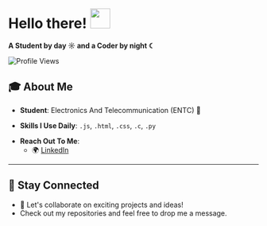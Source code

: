 # Hello there! <img src="https://github.com/user-attachments/assets/ef8aa47e-72db-4604-9985-6107dc3ad4cb" width="40" height="40" />

**A Student by day ☼ and a Coder by night ☾**

<p align="left">
  <img src="https://komarev.com/ghpvc/?username=ved7482&label=Profile%20views&color=0e75b6&style=flat" alt="Profile Views" />
</p>

## 🎓 About Me

- **Student**: Electronics And Telecommunication (ENTC) 👑  
<!-- - **Portfolio**: [Moncy](https://www.moncy.dev/) -->
- **Skills I Use Daily**: `.js`, `.html`, `.css`, `.c`, `.py` 
<!-- 
- **Passions**:  
  - 
  -   
  -  
  -    
- **Currently Learning**: `React.js`  
- **Working On**: Learning projects on WEB Development -->
- **Reach Out To Me**:  
  - 🌍 [LinkedIn](https://www.linkedin.com/in/divyanshu-nikhade-a887b5331/)  
  <!-- - 🖋️ [Blog]( )  
  - 📺 [YouTube](https://www.youtube.com/@DivyanshuNikhade)  
  - 💼 [Portfolio](https://www.moncy.dev/) -->

---

<!-- 
## 🏆 Contributions

---



## 📊 Metrics
 
### Notable Contributions


---

### Achievements

--- 
-->

## 🚀 Stay Connected

- 🌟 Let's collaborate on exciting projects and ideas!  
- Check out my repositories and feel free to drop me a message.

